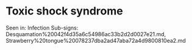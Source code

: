 # Toxic shock syndrome

Seen in: Infection
Sub-signs: Desquamation%20042f4d35a6c54986ac33b2d2d0027e21.md, Strawberry%20tongue%20078237dba2ad47aba72a4d9800810ea2.md
